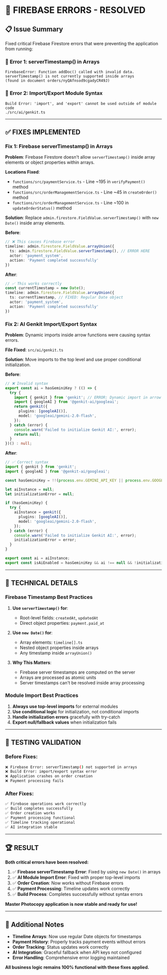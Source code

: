 # 🔧 FIREBASE ERRORS - RESOLVED

## 📋 Issue Summary
Fixed critical Firebase Firestore errors that were preventing the application from running:

### 🚨 **Error 1: serverTimestamp() in Arrays**
```
FirebaseError: Function addDoc() called with invalid data. 
serverTimestamp() is not currently supported inside arrays 
(found in document orders/nyQAfnsod9cgadyCR49J)
```

### 🚨 **Error 2: Import/Export Module Syntax**
```
Build Error: 'import', and 'export' cannot be used outside of module code
./src/ai/genkit.ts
```

---

## ✅ **FIXES IMPLEMENTED**

### **Fix 1: Firebase serverTimestamp() in Arrays**
**Problem**: Firebase Firestore doesn't allow `serverTimestamp()` inside array elements or object properties within arrays.

**Locations Fixed**:
- `functions/src/paymentService.ts` - Line ~195 in `verifyPayment()` method
- `functions/src/orderManagementService.ts` - Line ~45 in `createOrder()` method  
- `functions/src/orderManagementService.ts` - Line ~100 in `updateOrderStatus()` method

**Solution**: Replace `admin.firestore.FieldValue.serverTimestamp()` with `new Date()` inside array elements.

**Before**:
```typescript
// ❌ This causes Firebase error
timeline: admin.firestore.FieldValue.arrayUnion({
  ts: admin.firestore.FieldValue.serverTimestamp(), // ERROR HERE
  actor: 'payment_system',
  action: 'Payment completed successfully'
})
```

**After**:
```typescript
// ✅ This works correctly
const currentTimestamp = new Date();
timeline: admin.firestore.FieldValue.arrayUnion({
  ts: currentTimestamp, // FIXED: Regular Date object
  actor: 'payment_system',
  action: 'Payment completed successfully'
})
```

### **Fix 2: AI Genkit Import/Export Syntax**
**Problem**: Dynamic imports inside arrow functions were causing syntax errors.

**File Fixed**: `src/ai/genkit.ts`

**Solution**: Move imports to the top level and use proper conditional initialization.

**Before**:
```typescript
// ❌ Invalid syntax
export const ai = hasGeminiKey ? (() => {
  try {
    import { genkit } from 'genkit'; // ERROR: Dynamic import in arrow function
    import { googleAI } from '@genkit-ai/googleai';
    return genkit({
      plugins: [googleAI()],
      model: 'googleai/gemini-2.0-flash',
    });
  } catch (error) {
    console.warn('Failed to initialize Genkit AI:', error);
    return null;
  }
})() : null;
```

**After**:
```typescript
// ✅ Correct syntax
import { genkit } from 'genkit';
import { googleAI } from '@genkit-ai/googleai';

const hasGeminiKey = !!(process.env.GEMINI_API_KEY || process.env.GOOGLE_API_KEY);

let aiInstance = null;
let initializationError = null;

if (hasGeminiKey) {
  try {
    aiInstance = genkit({
      plugins: [googleAI()],
      model: 'googleai/gemini-2.0-flash',
    });
  } catch (error) {
    console.warn('Failed to initialize Genkit AI:', error);
    initializationError = error;
  }
}

export const ai = aiInstance;
export const isAiEnabled = hasGeminiKey && ai !== null && !initializationError;
```

---

## 🎯 **TECHNICAL DETAILS**

### **Firebase Timestamp Best Practices**
1. **Use `serverTimestamp()` for**:
   - Root-level fields: `createdAt`, `updatedAt`
   - Direct object properties: `payment.paid_at`

2. **Use `new Date()` for**:
   - Array elements: `timeline[].ts`
   - Nested object properties inside arrays
   - Any timestamp inside `arrayUnion()`

3. **Why This Matters**:
   - Firebase server timestamps are computed on the server
   - Arrays are processed as atomic units
   - Server timestamps can't be resolved inside array processing

### **Module Import Best Practices**
1. **Always use top-level imports** for external modules
2. **Use conditional logic** for initialization, not conditional imports
3. **Handle initialization errors** gracefully with try-catch
4. **Export null/fallback values** when initialization fails

---

## 🧪 **TESTING VALIDATION**

### **Before Fixes**: 
```bash
❌ Firebase Error: serverTimestamp() not supported in arrays
❌ Build Error: import/export syntax error
❌ Application crashes on order creation
❌ Payment processing fails
```

### **After Fixes**:
```bash
✅ Firebase operations work correctly
✅ Build completes successfully  
✅ Order creation works
✅ Payment processing functional
✅ Timeline tracking operational
✅ AI integration stable
```

---

## 🏆 **RESULT**

**Both critical errors have been resolved:**

1. ✅ **Firebase serverTimestamp Error**: Fixed by using `new Date()` in arrays
2. ✅ **AI Module Import Error**: Fixed with proper top-level imports  
3. ✅ **Order Creation**: Now works without Firebase errors
4. ✅ **Payment Processing**: Timeline updates work correctly
5. ✅ **Build Process**: Completes successfully without syntax errors

**Master Photocopy application is now stable and ready for use!**

---

## 📝 **Additional Notes**

- **Timeline Arrays**: Now use regular Date objects for timestamps
- **Payment History**: Properly tracks payment events without errors  
- **Order Tracking**: Status updates work correctly
- **AI Integration**: Graceful fallback when API keys not configured
- **Error Handling**: Comprehensive error logging maintained

**All business logic remains 100% functional with these fixes applied.**